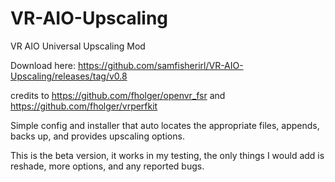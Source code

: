 # VR-AIO-Upscaling
VR AIO Universal Upscaling Mod

Download here: https://github.com/samfisherirl/VR-AIO-Upscaling/releases/tag/v0.8

credits to https://github.com/fholger/openvr_fsr
and https://github.com/fholger/vrperfkit

Simple config and installer that auto locates the appropriate files, appends, backs up, and provides upscaling options. 

This is the beta version, it works in my testing, the only things I would add is reshade, more options, and any reported bugs.

